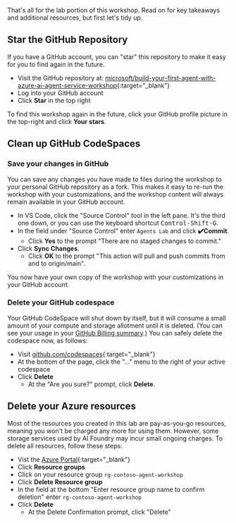 That's all for the lab portion of this workshop. Read on for key takeaways and additional resources, but first let's tidy up.

## Star the GitHub Repository

If you have a GitHub account, you can "star" this repository to make it easy for you to find again in the future.

* Visit the GitHub repository at: [microsoft/build-your-first-agent-with-azure-ai-agent-service-workshop](https://github.com/microsoft/build-your-first-agent-with-azure-ai-agent-service-workshop){:target="_blank"}
* Log into your GitHub account
* Click **Star** in the top right

To find this workshop again in the future, click your GitHub profile picture in the top-right and click **Your stars**.

## Clean up GitHub CodeSpaces

### Save your changes in GitHub 

You can save any changes you have made to files during the workshop to your personal GitHub repository as a fork. This makes it easy to re-run the workshop with your customizations, and the workshop content will always remain available in your GitHub account.

* In VS Code, click the "Source Control" tool in the left pane. It's the third one down, or you can use the keyboard shortcut <kbd>Control-Shift-G</kbd>.
* In the field under "Source Control" enter `Agents Lab` and click **✔️Commit**.
  * Click **Yes** to the prompt "There are no staged changes to commit."
* Click **Sync Changes**.
  * Click **OK** to the prompt "This action will pull and push commits from and to origin/main".

You now have your own copy of the workshop with your customizations in your GitHub account.

### Delete your GitHub codespace

Your GitHub CodeSpace will shut down by itself, but it will consume a small amount of your compute and storage allotment until it is deleted. (You can see your usage in your [GitHub Billing summary](https://github.com/settings/billing/summary).) You can safely delete the codespace now, as follows:

* Visit [github.com/codespaces](https://github.com/codespaces){:target="_blank"}
* At the bottom of the page, click the "..." menu to the right of your active codespace
* Click **Delete**
  * At the "Are you sure?" prompt, click **Delete**.

## Delete your Azure resources

Most of the resources you created in this lab are pay-as-you-go resources, meaning you won't be charged any more for using them. However, some storage services used by AI Foundry may incur small ongoing charges. To delete all resources, follow these steps:

* Vist the [Azure Portal](https://portal.azure.com){:target="_blank"}
* Click **Resource groups**
* Click on your resource group `rg-contoso-agent-workshop`
* Click **Delete Resource group**
* In the field at the bottom "Enter resource group name to confirm deletion" enter `rg-contoso-agent-workshop`
* Click **Delete**
  * At the Delete Confirmation prompt, click "Delete"